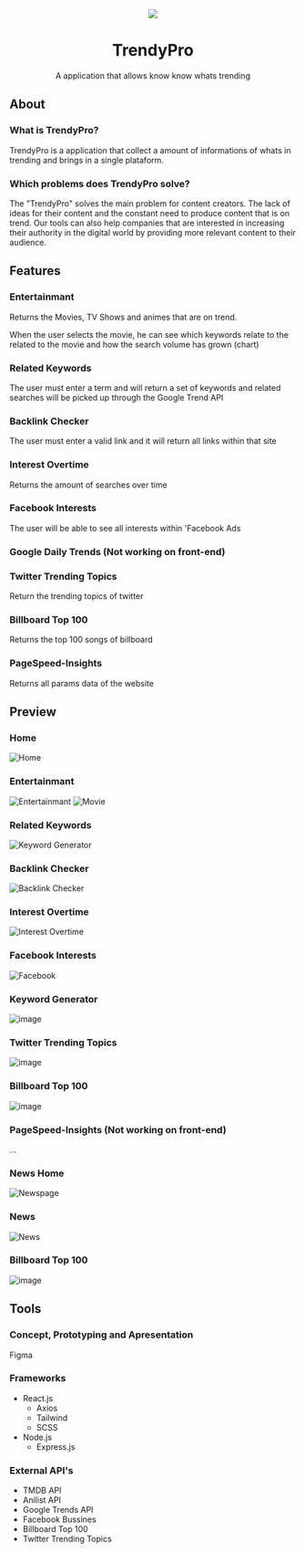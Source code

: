 <p align="center">
  <img  src="https://user-images.githubusercontent.com/51789882/206223105-12a6b6c0-aee6-4bdb-ae3f-bbfe6afbc1c1.png" align=center">
</p>
<h1 align="center">TrendyPro</h1>
<p align="center">A application that allows know know whats trending</p>


## About

### What is TrendyPro?
TrendyPro is a application that collect a amount of informations of whats in trending and brings in a single plataform.

### Which problems does TrendyPro solve?
The "TrendyPro" solves the main problem for content creators. The lack of ideas for their content and the constant need to produce content that is on trend. Our tools can also help companies that are interested in increasing their authority in the digital world by providing more relevant content to their audience.

## Features

### Entertainmant

Returns the Movies, TV Shows and animes that are on trend.

When the user selects the movie, he can see which keywords relate to the related to the movie and how the search volume has grown (chart)

### Related Keywords
The user must enter a term and will return a set of keywords and related searches will be picked up
through the Google Trend API

### Backlink Checker
The user must enter a valid link and it will return all links within that site

### Interest Overtime
Returns the amount of searches over time

### Facebook Interests
The user will be able to see all interests within 'Facebook Ads 

### Google Daily Trends (Not working on front-end)

### Twitter Trending Topics
Return the trending topics of twitter

### Billboard Top 100
Returns the top 100 songs of billboard

### PageSpeed-Insights
Returns all params data of the website

## Preview

### Home
![Home](https://user-images.githubusercontent.com/51789882/206233801-85851af0-8878-41f6-aa60-650bd4f98457.png)

### Entertainmant

![Entertainmant](https://user-images.githubusercontent.com/51789882/206233425-07e1639a-b243-4f33-a186-0d3d11faf9ac.png)
![Movie](https://user-images.githubusercontent.com/51789882/206234726-98024c00-6558-40e2-90e2-041378b37c04.png)

### Related Keywords
![Keyword Generator](https://user-images.githubusercontent.com/51789882/206233489-fae99042-c374-4a81-add6-3b2f9fb4452a.png)

### Backlink Checker
![Backlink Checker](https://user-images.githubusercontent.com/51789882/206233525-95c63809-eef0-4243-a3fb-d6c3e828dfb3.png)

### Interest Overtime
![Interest Overtime](https://user-images.githubusercontent.com/51789882/206233564-583cdb1d-b86d-4d3d-9fe5-b1b2bf578734.png)

### Facebook Interests
![Facebook](https://user-images.githubusercontent.com/51789882/206233606-3d0d768e-59e8-440c-9f83-df96717e814c.png)

### Keyword Generator
![image](https://user-images.githubusercontent.com/51789882/206234242-77bcb9d5-9907-4bdb-907b-589246c4db54.png)

### Twitter Trending Topics
![image](https://user-images.githubusercontent.com/51789882/206234015-99d295c1-2a4d-4e1e-8e02-2d7b3894223c.png)

### Billboard Top 100
![image](https://user-images.githubusercontent.com/51789882/206234322-be361f22-84a2-4dec-a21b-8f4b32268d2b.png)

### PageSpeed-Insights (Not working on front-end)
...
               
### News Home            
![Newspage](https://user-images.githubusercontent.com/51789882/206235166-a6481d48-3ead-4f4e-87f7-d5ee2c5acc09.png)

### News  
![News](https://user-images.githubusercontent.com/51789882/206235337-b7849e18-9ffe-4dd9-b1a1-c0aaf44d56e1.png)

### Billboard Top 100
![image](https://user-images.githubusercontent.com/51789882/206234322-be361f22-84a2-4dec-a21b-8f4b32268d2b.png)
               
## Tools

### Concept, Prototyping and Apresentation
Figma

### Frameworks
* React.js
  * Axios
  * Tailwind
  * SCSS
* Node.js
  * Express.js
  
### External API's
  * TMDB API
  * Anilist API
  * Google Trends API
  * Facebook Bussines
  * Billboard Top 100
  * Twitter Trending Topics
